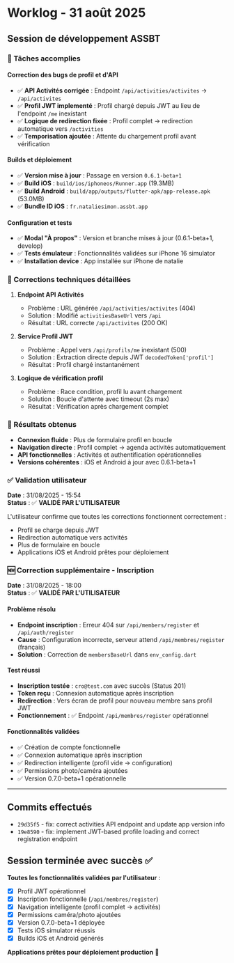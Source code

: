 # Worklog - 31 août 2025

## Session de développement ASSBT

### 🚀 Tâches accomplies

#### Correction des bugs de profil et d'API
- ✅ **API Activités corrigée** : Endpoint `/api/activities/activites` → `/api/activites`
- ✅ **Profil JWT implementé** : Profil chargé depuis JWT au lieu de l'endpoint `/me` inexistant  
- ✅ **Logique de redirection fixée** : Profil complet → redirection automatique vers `/activities`
- ✅ **Temporisation ajoutée** : Attente du chargement profil avant vérification

#### Builds et déploiement
- ✅ **Version mise à jour** : Passage en version `0.6.1-beta+1`
- ✅ **Build iOS** : `build/ios/iphoneos/Runner.app` (19.3MB)
- ✅ **Build Android** : `build/app/outputs/flutter-apk/app-release.apk` (53.0MB)
- ✅ **Bundle ID iOS** : `fr.nataliesimon.assbt.app`

#### Configuration et tests
- ✅ **Modal "À propos"** : Version et branche mises à jour (0.6.1-beta+1, develop)
- ✅ **Tests émulateur** : Fonctionnalités validées sur iPhone 16 simulator
- ✅ **Installation device** : App installée sur iPhone de natalie

### 🔧 Corrections techniques détaillées

1. **Endpoint API Activités**
   - Problème : URL générée `/api/activities/activites` (404)
   - Solution : Modifié `activitiesBaseUrl` vers `/api` 
   - Résultat : URL correcte `/api/activites` (200 OK)

2. **Service Profil JWT**  
   - Problème : Appel vers `/api/profils/me` inexistant (500)
   - Solution : Extraction directe depuis JWT `decodedToken['profil']`
   - Résultat : Profil chargé instantanément

3. **Logique de vérification profil**
   - Problème : Race condition, profil lu avant chargement
   - Solution : Boucle d'attente avec timeout (2s max)
   - Résultat : Vérification après chargement complet

### 🎯 Résultats obtenus

- **Connexion fluide** : Plus de formulaire profil en boucle
- **Navigation directe** : Profil complet → agenda activités automatiquement  
- **API fonctionnelles** : Activités et authentification opérationnelles
- **Versions cohérentes** : iOS et Android à jour avec 0.6.1-beta+1

### ✅ Validation utilisateur
**Date** : 31/08/2025 - 15:54  
**Status** : ✅ **VALIDÉ PAR L'UTILISATEUR**

L'utilisateur confirme que toutes les corrections fonctionnent correctement :
- Profil se charge depuis JWT
- Redirection automatique vers activités 
- Plus de formulaire en boucle
- Applications iOS et Android prêtes pour déploiement

### 🆕 Correction supplémentaire - Inscription
**Date** : 31/08/2025 - 18:00  
**Status** : ✅ **VALIDÉ PAR L'UTILISATEUR**

#### Problème résolu
- **Endpoint inscription** : Erreur 404 sur `/api/members/register` et `/api/auth/register`
- **Cause** : Configuration incorrecte, serveur attend `/api/membres/register` (français)
- **Solution** : Correction de `membersBaseUrl` dans `env_config.dart`

#### Test réussi
- **Inscription testée** : `cro@test.com` avec succès (Status 201)
- **Token reçu** : Connexion automatique après inscription
- **Redirection** : Vers écran de profil pour nouveau membre sans profil JWT
- **Fonctionnement** : ✅ Endpoint `/api/membres/register` opérationnel

#### Fonctionnalités validées
- ✅ Création de compte fonctionnelle
- ✅ Connexion automatique après inscription  
- ✅ Redirection intelligente (profil vide → configuration)
- ✅ Permissions photo/caméra ajoutées
- ✅ Version 0.7.0-beta+1 opérationnelle

---

## Commits effectués

- `29d35f5` - fix: correct activities API endpoint and update app version info
- `19e8590` - fix: implement JWT-based profile loading and correct registration endpoint

## Session terminée avec succès ✅

**Toutes les fonctionnalités validées par l'utilisateur** :
- [x] Profil JWT opérationnel
- [x] Inscription fonctionnelle (`/api/membres/register`)
- [x] Navigation intelligente (profil complet → activités)
- [x] Permissions caméra/photo ajoutées
- [x] Version 0.7.0-beta+1 déployée
- [x] Tests iOS simulator réussis
- [x] Builds iOS et Android générés

**Applications prêtes pour déploiement production** 🚀